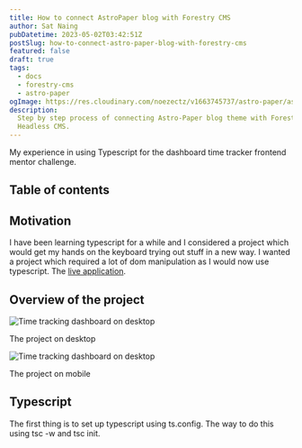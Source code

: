 ```yaml
---
title: How to connect AstroPaper blog with Forestry CMS
author: Sat Naing
pubDatetime: 2023-05-02T03:42:51Z
postSlug: how-to-connect-astro-paper-blog-with-forestry-cms
featured: false
draft: true
tags:
  - docs
  - forestry-cms
  - astro-paper
ogImage: https://res.cloudinary.com/noezectz/v1663745737/astro-paper/astropaper-x-forestry-og_kqfwp0.png
description:
  Step by step process of connecting Astro-Paper blog theme with Forestry
  Headless CMS.
---
```


My experience in using Typescript for the dashboard time tracker frontend mentor challenge.

## Table of contents

## Motivation

I have been learning typescript for a while and I considered a project which would get my hands on the keyboard trying out stuff in a new way. I wanted a project which required a lot of dom manipulation as I would now use typescript. The [live application](https://rioba-ian.github.io/time-tracking-dashboard-main/).

## Overview of the project

![Time tracking dashboard on desktop](/time-tracking-dashboard.png)

The project on desktop

![Time tracking dashboard on desktop](/time-tracking-dashboard-mobile.png)

The project on mobile

## Typescript

The first thing is to set up typescript using ts.config. The way to do this using tsc -w and tsc init.
